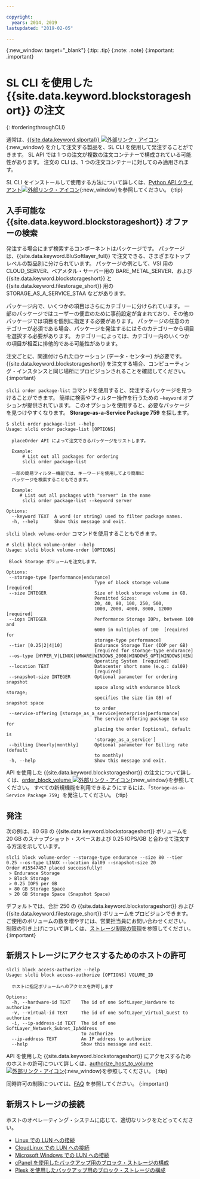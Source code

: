 ```yaml
---

copyright:
  years: 2014, 2019
lastupdated: "2019-02-05"

---
```

{:new_window: target="_blank"}
{:tip: .tip}
{:note: .note}
{:important: .important}

# SL CLI を使用した {{site.data.keyword.blockstorageshort}} の注文
{: #orderingthroughCLI}

通常は、[{{site.data.keyword.slportal}} ![外部リンク・アイコン](../../icons/launch-glyph.svg "外部リンク・アイコン")](https://control.softlayer.com/){:new_window} を介して注文する製品を、SL CLI を使用して発注することができます。 SL API では 1 つの注文が複数の注文コンテナーで構成されている可能性があります。 注文の CLI は、1 つの注文コンテナーに対してのみ適用されます。

SL CLI をインストールして使用する方法について詳しくは、[Python API クライアント![外部リンク・アイコン](../../icons/launch-glyph.svg "外部リンク・アイコン")](https://softlayer-python.readthedocs.io/en/latest/cli.html){:new_window}を参照してください。
{:tip}

## 入手可能な {{site.data.keyword.blockstorageshort}} オファーの検索

発注する場合にまず検索するコンポーネントはパッケージです。 パッケージは、{{site.data.keyword.BluSoftlayer_full}} で注文できる、さまざまなトップレベルの製品別に分けられています。 パッケージの例として、VSI 用の CLOUD_SERVER、ベアメタル・サーバー用の BARE_METAL_SERVER、および {{site.data.keyword.blockstorageshort}} と {{site.data.keyword.filestorage_short}} 用の STORAGE_AS_A_SERVICE_STAA などがあります。

パッケージ内で、いくつかの項目はさらにカテゴリーに分けられています。 一部のパッケージではユーザーの便宜のために事前設定が含まれており、その他のパッケージでは項目を個別に指定する必要があります。 パッケージの任意のカテゴリーが必須である場合、パッケージを発注するにはそのカテゴリーから項目を選択する必要があります。 カテゴリーによっては、カテゴリー内のいくつかの項目が相互に排他的である可能性があります。

注文ごとに、関連付けられたロケーション (データ・センター) が必要です。 {{site.data.keyword.blockstorageshort}} を注文する場合、コンピューティング・インスタンスと同じ場所にプロビジョンされることを確認してください。
{:important}

`slcli order package-list` コマンドを使用すると、発注するパッケージを見つけることができます。 簡単に検索やフィルター操作を行うための `–keyword` オプションが提供されています。 このオプションを使用すると、必要なパッケージを見つけやすくなります。 **Storage-as-a-Service Package 759** を探します。

```
$ slcli order package-list --help
Usage: slcli order package-list [OPTIONS]

  placeOrder API によって注文できるパッケージをリストします。

  Example:
      # List out all packages for ordering
      slcli order package-list

  一部の簡易フィルター機能では、キーワードを使用してより簡単に
  パッケージを検索することもできます。

  Example:
     # List out all packages with "server" in the name
      slcli order package-list --keyword server

Options:
  --keyword TEXT  A word (or string) used to filter package names.
  -h, --help      Show this message and exit.
```

`slcli block volume-order` コマンドを使用することもできます。

```
# slcli block volume-order --help
Usage: slcli block volume-order [OPTIONS]

 Block Storage ボリュームを注文します。

Options:
 --storage-type [performance|endurance]
                                 Type of block storage volume  [required]
 --size INTEGER                  Size of block storage volume in GB.
                                 Permitted Sizes:
                                 20, 40, 80, 100, 250, 500,
                                 1000, 2000, 4000, 8000, 12000  [required]
 --iops INTEGER                  Performance Storage IOPs, between 100 and
                                 6000 in multiples of 100  [required for
                                 storage-type performance]
 --tier [0.25|2|4|10]            Endurance Storage Tier (IOP per GB)
                                 [required for storage-type endurance]
 --os-type [HYPER_V|LINUX|VMWARE|WINDOWS_2008|WINDOWS_GPT|WINDOWS|XEN]
                                 Operating System  [required]
 --location TEXT                 Datacenter short name (e.g.: dal09)
                                 [required]
 --snapshot-size INTEGER         Optional parameter for ordering snapshot
                                 space along with endurance block storage;
                                 specifies the size (in GB) of snapshot space
                                 to order
 --service-offering [storage_as_a_service|enterprise|performance]
                                 The service offering package to use for
                                 placing the order [optional, default is
                                 'storage_as_a_service']
 --billing [hourly|monthly]      Optional parameter for Billing rate (default
                                 to monthly)
 -h, --help                      Show this message and exit.
```

API を使用した {{site.data.keyword.blockstorageshort}} の注文について詳しくは、[order_block_volume ![外部リンク・アイコン](../../icons/launch-glyph.svg "外部リンク・アイコン")](https://softlayer-python.readthedocs.io/en/latest/api/managers/block.html#SoftLayer.managers.block.BlockStorageManager.order_block_volume){:new_window}を参照してください。
すべての新規機能を利用できるようにするには、「`Storage-as-a-Service Package 759`」を発注してください。
{:tip}


## 発注

次の例は、80 GB の {{site.data.keyword.blockstorageshort}} ボリュームを 20 GB のスナップショット・スペースおよび 0.25 IOPS/GB と合わせて注文する方法を示しています。

```
slcli block volume-order --storage-type endurance --size 80 --tier 0.25 --os-type LINUX --location dal09 --snapshot-size 20
Order #15547457 placed successfully!
 > Endurance Storage
 > Block Storage
 > 0.25 IOPS per GB
 > 80 GB Storage Space
 > 20 GB Storage Space (Snapshot Space)
```

デフォルトでは、合計 250 の {{site.data.keyword.blockstorageshort}} および {{site.data.keyword.filestorage_short}} ボリュームをプロビジョンできます。 ご使用のボリュームの数を増やすには、営業担当員にお問い合わせください。 制限の引き上げについて詳しくは、[ストレージ制限の管理](/docs/infrastructure/BlockStorage?topic=BlockStorage-managingstoragelimits)を参照してください。
{:important}

## 新規ストレージにアクセスするためのホストの許可

```
slcli block access-authorize --help
Usage: slcli block access-authorize [OPTIONS] VOLUME_ID

  ホストに指定ボリュームへのアクセスを許可します

Options:
  -h, --hardware-id TEXT    The id of one SoftLayer_Hardware to authorize
  -v, --virtual-id TEXT     The id of one SoftLayer_Virtual_Guest to authorize
  -i, --ip-address-id TEXT  The id of one SoftLayer_Network_Subnet_IpAddress
                            to authorize
  --ip-address TEXT         An IP address to authorize
  --help                    Show this message and exit.
```

API を使用した {{site.data.keyword.blockstorageshort}} にアクセスするためのホストの許可について詳しくは、[authorize_host_to_volume ![外部リンク・アイコン](../../icons/launch-glyph.svg "外部リンク・アイコン")](https://softlayer-python.readthedocs.io/en/latest/api/managers/block.html#SoftLayer.managers.block.BlockStorageManager.authorize_host_to_volume){:new_window}を参照してください。
{:tip}

同時許可の制限については、[FAQ](/docs/infrastructure/BlockStorage?topic=BlockStorage-faqs) を参照してください。
{:important}

## 新規ストレージの接続

ホストのオペレーティング・システムに応じて、適切なリンクをたどってください。
- [Linux での LUN への接続](/docs/infrastructure/BlockStorage?topic=BlockStorage-mountingLinux)
- [CloudLinux での LUN への接続](/docs/infrastructure/BlockStorage?topic=BlockStorage-mountingCloudLinux)
- [Microsoft Windows での LUN への接続](/docs/infrastructure/BlockStorage?topic=BlockStorage-mountingWindows)
- [cPanel を使用したバックアップ用のブロック・ストレージの構成](/docs/infrastructure/BlockStorage?topic=BlockStorage-cPanelBackups)
- [Plesk を使用したバックアップ用のブロック・ストレージの構成](/docs/infrastructure/BlockStorage?topic=BlockStorage-PleskBackups)
